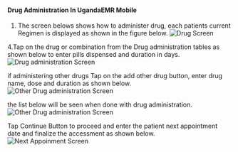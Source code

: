 #### Drug Administration In UgandaEMR Mobile
1. The screen belows shows how to administer drug, each patients current Regimen is displayed as shown in the figure below.
![Drug Screen](images/img3.jpg)

4.Tap on the drug or combination from the Drug administration tables as shown below to enter pills dispensed and duration in days.
![Drug administration Screen](images/img4.jpg)

if administering other drugs Tap on the add other drug button, enter drug name, dose and duration as shown below.
![Other Drug administration Screen](images/img6.jpg)

the list below will be seen when done with drug administration.
![Other Drug administration Screen](images/img7.jpg)

Tap Continue Button to proceed and enter the patient next appointment date and finalize the accessment as shown below.
![Next Appoinment Screen](images/img9.jpg)
